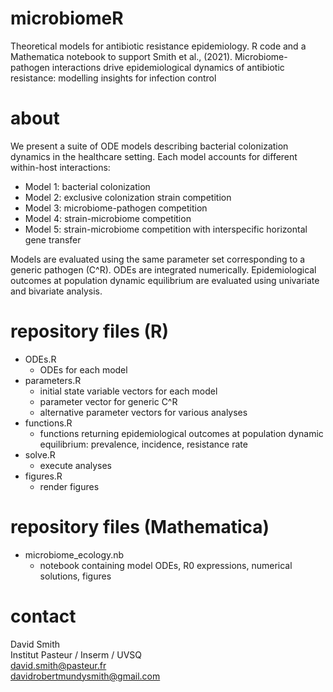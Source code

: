# microbiomeR
Theoretical models for antibiotic resistance epidemiology. R code and a Mathematica notebook to support Smith et al., (2021). Microbiome-pathogen interactions drive epidemiological dynamics of antibiotic resistance: modelling insights for infection control

# about
We present a suite of ODE models describing bacterial colonization dynamics in the healthcare setting. Each model accounts for different within-host interactions:
* Model 1: bacterial colonization
* Model 2: exclusive colonization strain competition
* Model 3: microbiome-pathogen competition
* Model 4: strain-microbiome competition
* Model 5: strain-microbiome competition with interspecific horizontal gene transfer

Models are evaluated using the same parameter set corresponding to a generic pathogen (C^R). ODEs are integrated numerically. Epidemiological outcomes at population dynamic equilibrium are evaluated using univariate and bivariate analysis. 

# repository files (R)
* ODEs.R
  * ODEs for each model
* parameters.R
  * initial state variable vectors for each model
  * parameter vector for generic C^R
  * alternative parameter vectors for various analyses
* functions.R
  * functions returning epidemiological outcomes at population dynamic equilibrium: prevalence, incidence, resistance rate
* solve.R
  * execute analyses
* figures.R
  * render figures 

# repository files (Mathematica)
* microbiome_ecology.nb
  * notebook containing model ODEs, R0 expressions, numerical solutions,  figures

# contact
David Smith \
Institut Pasteur / Inserm / UVSQ \
david.smith@pasteur.fr \
davidrobertmundysmith@gmail.com
